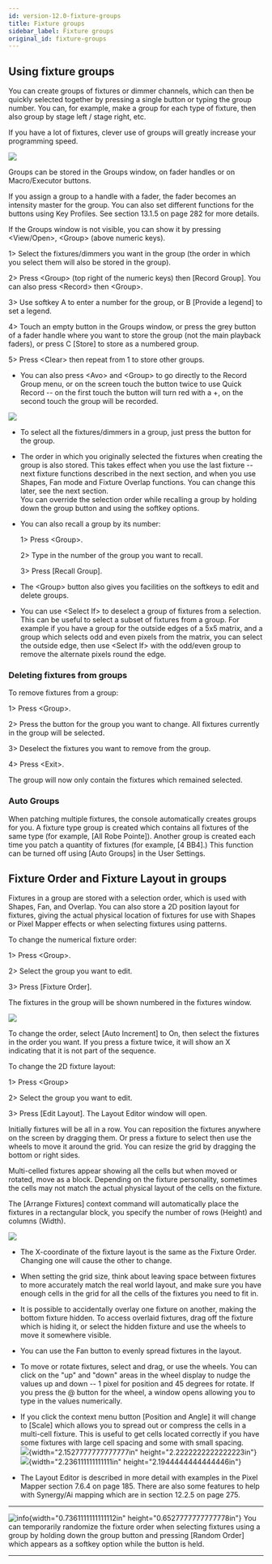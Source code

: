 ```yaml
---
id: version-12.0-fixture-groups
title: Fixture groups
sidebar_label: Fixture groups
original_id: fixture-groups
---
```


Using fixture groups
--------------------

You can create groups of fixtures or dimmer channels, which can then be
quickly selected together by pressing a single button or typing the
group number. You can, for example, make a group for each type of
fixture, then also group by stage left / stage right, etc.

If you have a lot of fixtures, clever use of groups will greatly
increase your programming speed.

![](/docs/images/image166.png)

Groups can be stored in the Groups window, on fader handles or on
Macro/Executor buttons.

If you assign a group to a handle with a fader, the fader becomes an
intensity master for the group. You can also set different functions for
the buttons using Key Profiles. See section 13.1.5 on page 282 for more
details.

If the Groups window is not visible, you can show it by pressing
\<View/Open\>, \<Group\> (above numeric keys).

1\> Select the fixtures/dimmers you want in the group (the order in
which you select them will also be stored in the group).

2\> Press \<Group\> (top right of the numeric keys) then \[Record
Group\]. You can also press \<Record\> then \<Group\>.

3\> Use softkey A to enter a number for the group, or B \[Provide a
legend\] to set a legend.

4\> Touch an empty button in the Groups window, or press the grey button
of a fader handle where you want to store the group (not the main
playback faders), or press C \[Store\] to store as a numbered group.

5\> Press \<Clear\> then repeat from 1 to store other groups.

-   You can also press \<Avo\> and \<Group\> to go directly to the
    Record Group menu, or on the screen touch the button twice to use
    Quick Record -- on the first touch the button will turn red with a
    +, on the second touch the group will be recorded.

![](/docs/images/image78.png)

-   To select all the fixtures/dimmers in a group, just press the button
    for the group.

-   The order in which you originally selected the fixtures when
    creating the group is also stored. This takes effect when you use
    the last fixture -- next fixture functions described in the next
    section, and when you use Shapes, Fan mode and Fixture Overlap
    functions. You can change this later, see the next section.\
    You can override the selection order while recalling a group by
    holding down the group button and using the softkey options.

-   You can also recall a group by its number:

    1\> Press \<Group\>.

    2\> Type in the number of the group you want to recall.

    3\> Press \[Recall Group\].

-   The \<Group\> button also gives you facilities on the softkeys to
    edit and delete groups.

-   You can use \<Select If\> to deselect a group of fixtures from a
    selection. This can be useful to select a subset of fixtures from a
    group. For example if you have a group for the outside edges of a
    5x5 matrix, and a group which selects odd and even pixels from the
    matrix, you can select the outside edge, then use \<Select If\> with
    the odd/even group to remove the alternate pixels round the edge.

### Deleting fixtures from groups

To remove fixtures from a group:

1\> Press \<Group\>.

2\> Press the button for the group you want to change. All fixtures
currently in the group will be selected.

3\> Deselect the fixtures you want to remove from the group.

4\> Press \<Exit\>.

The group will now only contain the fixtures which remained selected.

### Auto Groups

When patching multiple fixtures, the console automatically creates
groups for you. A fixture type group is created which contains all
fixtures of the same type (for example, \[All Robe Pointe\]). Another
group is created each time you patch a quantity of fixtures (for
example, \[4 BB4\].) This function can be turned off using \[Auto
Groups\] in the User Settings.

Fixture Order and Fixture Layout in groups
------------------------------------------

Fixtures in a group are stored with a selection order, which is used
with Shapes, Fan, and Overlap. You can also store a 2D position layout
for fixtures, giving the actual physical location of fixtures for use
with Shapes or Pixel Mapper effects or when selecting fixtures using
patterns.

To change the numerical fixture order:

1\> Press \<Group\>.

2\> Select the group you want to edit.

3\> Press \[Fixture Order\].

The fixtures in the group will be shown numbered in the fixtures window.

![](/docs/images/image167.png)

To change the order, select \[Auto Increment\] to On, then select the
fixtures in the order you want. If you press a fixture twice, it will
show an X indicating that it is not part of the sequence.

To change the 2D fixture layout:

1\> Press \<Group\>

2\> Select the group you want to edit.

3\> Press \[Edit Layout\]. The Layout Editor window will open.

Initially fixtures will be all in a row. You can reposition the fixtures
anywhere on the screen by dragging them. Or press a fixture to select
then use the wheels to move it around the grid. You can resize the grid
by dragging the bottom or right sides.

Multi-celled fixtures appear showing all the cells but when moved or
rotated, move as a block. Depending on the fixture personality,
sometimes the cells may not match the actual physical layout of the
cells on the fixture.

The \[Arrange Fixtures\] context command will automatically place the
fixtures in a rectangular block, you specify the number of rows (Height)
and columns (Width).

![](/docs/images/image168.png)

-   The X-coordinate of the fixture layout is the same as the Fixture
    Order. Changing one will cause the other to change.

-   When setting the grid size, think about leaving space between
    fixtures to more accurately match the real world layout, and make
    sure you have enough cells in the grid for all the cells of the
    fixtures you need to fit in.

-   It is possible to accidentally overlay one fixture on another,
    making the bottom fixture hidden. To access overlaid fixtures, drag
    off the fixture which is hiding it, or select the hidden fixture and
    use the wheels to move it somewhere visible.

-   You can use the Fan button to evenly spread fixtures in the layout.

-   To move or rotate fixtures, select and drag, or use the wheels. You
    can click on the "up" and "down" areas in the wheel display to nudge
    the values up and down -- 1 pixel for position and 45 degrees for
    rotate. If you press the @ button for the wheel, a window opens
    allowing you to type in the values numerically.

-   If you click the context menu button \[Position and Angle\] it will
    change to \[Scale\] which allows you to spread out or compress the
    cells in a multi-cell fixture. This is useful to get cells located
    correctly if you have some fixtures with large cell spacing and some
    with small spacing.\
    ![](/docs/images/image169.png){width="2.1527777777777777in"
    height="2.2222222222222223in"}
    ![](/docs/images/image170.png){width="2.236111111111111in"
    height="2.1944444444444446in"}

-   The Layout Editor is described in more detail with examples in the
    Pixel Mapper section 7.6.4 on page 185. There are also some features
    to help with Synergy/Ai mapping which are in section 12.2.5 on
    page 275.

  --------------------------------------------------------------------------------------------- ------------------------------------------------------------------------------------------------------------------------------------------------------------------------------------------------------------------
  ![info](/docs/images/image6.png){width="0.7361111111111112in" height="0.6527777777777778in"}   You can temporarily randomize the fixture order when selecting fixtures using a group by holding down the group button and pressing \[Random Order\] which appears as a softkey option while the button is held.
  --------------------------------------------------------------------------------------------- ------------------------------------------------------------------------------------------------------------------------------------------------------------------------------------------------------------------


